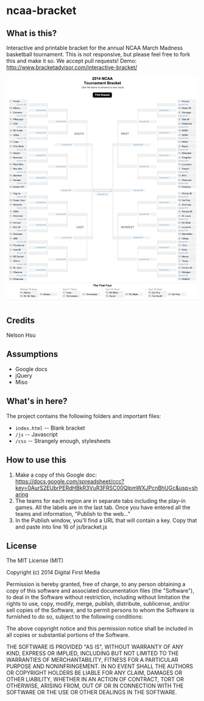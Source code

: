 ncaa-bracket
============

What is this?
-------------

Interactive and printable bracket for the annual NCAA March Madness basketball tournament.  This is not responsive, but please feel free to fork this and make it so. We accept pull requests! Demo: http://www.bracketadvisor.com/interactive-bracket/

![interbrack](screenshots/interbrack.png)

Credits
---------

Nelson Hsu

Assumptions
-----------

* Google docs
* jQuery
* Miso

What's in here?
---------------

The project contains the following folders and important files:

* ``index.html`` -- Blank bracket
* ``/js`` -- Javascript
* ``/css`` -- Strangely enough, stylesheets

How to use this
---------------

1. Make a copy of this Google doc: https://docs.google.com/spreadsheet/ccc?key=0AurS2EUbrPERdHBkR3VuR3FRSC00QlpmWXJPcnBhUGc&usp=sharing
2. The teams for each region are in separate tabs including the play-in games.  All the labels are in the last tab. Once you have entered all the teams and information, "Publish to the web..."
3. In the Publish window, you'll find a URL that will contain a key. Copy that and paste into line 16 of js/bracket.js

License
----------

The MIT License (MIT)

Copyright (c) 2014 Digital First Media

Permission is hereby granted, free of charge, to any person obtaining a copy
of this software and associated documentation files (the "Software"), to deal
in the Software without restriction, including without limitation the rights
to use, copy, modify, merge, publish, distribute, sublicense, and/or sell
copies of the Software, and to permit persons to whom the Software is
furnished to do so, subject to the following conditions:

The above copyright notice and this permission notice shall be included in all
copies or substantial portions of the Software.

THE SOFTWARE IS PROVIDED "AS IS", WITHOUT WARRANTY OF ANY KIND, EXPRESS OR
IMPLIED, INCLUDING BUT NOT LIMITED TO THE WARRANTIES OF MERCHANTABILITY,
FITNESS FOR A PARTICULAR PURPOSE AND NONINFRINGEMENT. IN NO EVENT SHALL THE
AUTHORS OR COPYRIGHT HOLDERS BE LIABLE FOR ANY CLAIM, DAMAGES OR OTHER
LIABILITY, WHETHER IN AN ACTION OF CONTRACT, TORT OR OTHERWISE, ARISING FROM,
OUT OF OR IN CONNECTION WITH THE SOFTWARE OR THE USE OR OTHER DEALINGS IN THE
SOFTWARE.
